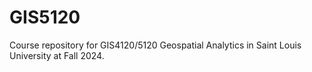 # GIS5120
Course repository for GIS4120/5120 Geospatial Analytics in Saint Louis University at Fall 2024.
